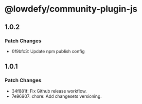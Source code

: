 # @lowdefy/community-plugin-js

## 1.0.2

### Patch Changes

- 0f9bfc3: Update npm publish config

## 1.0.1

### Patch Changes

- 34f881f: Fix Github release workflow.
- 7e96907: chore: Add changesets versioning.
